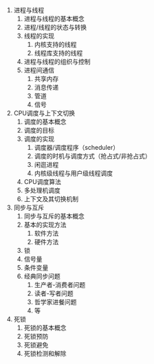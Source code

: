 
1. 进程与线程
	1. 进程与线程的基本概念
	2. 进程/线程的状态与转换
	3. 线程的实现
		1. 内核支持的线程
		2. 线程库支持的线程
	4. 进程与线程的组织与控制
	5. 进程间通信
		1. 共享内存
		2. 消息传递
		3. 管道
		4. 信号
2. CPU调度与上下文切换
	1. 调度的基本概念
	2. 调度的目标
	3. 调度的实现
		1. 调度器/调度程序（scheduler）
		2. 调度的时机与调度方式（抢占式/非抢占式）
		3. 闲逛进程
		4. 内核级线程与用户级线程调度
	4. CPU调度算法
	5. 多处理机调度
	6. 上下文及其切换机制
3. 同步与互斥
	1. 同步与互斥的基本概念
	2. 基本的实现方法
		1. 软件方法
		2. 硬件方法
	3. 锁
	4. 信号量
	5. 条件变量
	6. 经典同步问题
		1. 生产者-消费者问题
		2. 读者-写者问题
		3. 哲学家进餐问题
		4. 等
4. 死锁
	1. 死锁的基本概念
	2. 死锁预防
	3. 死锁避免
	4. 死锁检测和解除
